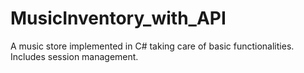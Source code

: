 # MusicInventory_with_API
A music store implemented in C# taking care of basic functionalities.
Includes session management.
